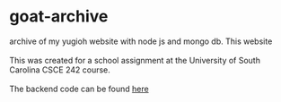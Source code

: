 # goat-archive
archive of my yugioh website with node js and mongo db. This website 
<br>
<br>
This was created for a school assignment at the University of South Carolina CSCE 242 course.
<br>
<br>
The backend code can be found [here](https://github.com/JacobUSC/goat-server)

